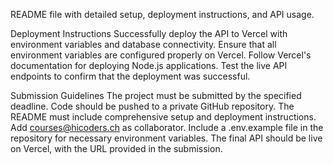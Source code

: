 README file with detailed setup, deployment instructions, and API usage.

Deployment Instructions
Successfully deploy the API to Vercel with environment variables and database connectivity.
Ensure that all environment variables are configured properly on Vercel.
Follow Vercel's documentation for deploying Node.js applications.
Test the live API endpoints to confirm that the deployment was successful.

Submission Guidelines
The project must be submitted by the specified deadline.
Code should be pushed to a private GitHub repository. The README must include comprehensive setup and deployment instructions.
Add courses@hicoders.ch as collaborator.
Include a .env.example file in the repository for necessary environment variables.
The final API should be live on Vercel, with the URL provided in the submission.